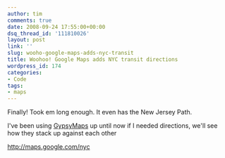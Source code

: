 ```yaml
---
author: tim
comments: true
date: 2008-09-24 17:55:00+00:00
dsq_thread_id: '111810026'
layout: post
link: ''
slug: wooho-google-maps-adds-nyc-transit
title: Woohoo! Google Maps adds NYC transit directions
wordpress_id: 174
categories:
- Code
tags:
- maps
---
```


Finally! Took em long enough. It even has the New Jersey Path.  
  
I've been using [GypsyMaps](http://www.gypsymaps.com/) up until now if I
needed directions, we'll see how they stack up against each other  
  
<http://maps.google.com/nyc>